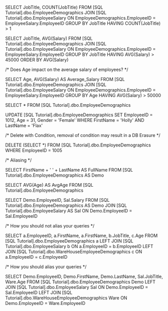 <!-- HAVING CLAUSE -->

SELECT JobTitle, COUNT(JobTitle)
FROM [SQL Tutorial].dbo.EmployeeDemographics
JOIN [SQL Tutorial].dbo.EmployeeSalary
	ON EmployeeDemographics.EmployeeID = EmployeeSalary.EmployeeID
GROUP BY JobTitle
HAVING COUNT(JobTitle) > 1

SELECT JobTitle, AVG(Salary)
FROM [SQL Tutorial].dbo.EmployeeDemographics
JOIN [SQL Tutorial].dbo.EmployeeSalary
	ON EmployeeDemographics.EmployeeID = EmployeeSalary.EmployeeID
GROUP BY JobTitle
HAVING AVG(Salary) > 45000
ORDER BY AVG(Salary)

/* Does Age impact on the average salary of employees? */

SELECT Age, AVG(Salary) AS Average_Salary
FROM [SQL Tutorial].dbo.EmployeeDemographics
JOIN [SQL Tutorial].dbo.EmployeeSalary
	ON EmployeeDemographics.EmployeeID = EmployeeSalary.EmployeeID
GROUP BY Age
HAVING AVG(Salary) > 50000

<!-- UPDATE - SET & DELETE -->

SELECT *
FROM [SQL Tutorial].dbo.EmployeeDemographics

UPDATE [SQL Tutorial].dbo.EmployeeDemographics
SET EmployeeID = 1012, Age = 31, Gender = 'Female' 
WHERE FirstName = 'Holly' AND LastName = 'Flax'

/* Delete with Condition, removal of condition may result in a DB Erasure */

DELETE (SELECT *)
FROM [SQL Tutorial].dbo.EmployeeDemographics
WHERE EmployeeID = 1005

<!-- ALIASING AS -->

/*
Aliasing
*/

SELECT FirstName + ' ' + LastName AS FullName
FROM [SQL Tutorial].dbo.EmployeeDemographics AS Demo

SELECT AVG(Age) AS AvgAge
FROM [SQL Tutorial].dbo.EmployeeDemographics

SELECT Demo.EmployeeID, Sal.Salary
FROM [SQL Tutorial].dbo.EmployeeDemographics AS Demo
JOIN [SQL Tutorial].dbo.EmployeeSalary AS Sal
	ON Demo.EmployeeID = Sal.EmployeeID

/* How you should not alias your queries */

SELECT a.EmployeeID, a.FirstName, a.FirstName, b.JobTitle, c.Age
FROM [SQL Tutorial].dbo.EmployeeDemographics a
LEFT JOIN [SQL Tutorial].dbo.EmployeeSalary b
	ON a.EmployeeID = b.EmployeeID
LEFT JOIN [SQL Tutorial].dbo.WareHouseEmployeeDemographics c
	ON a.EmployeeID = c.EmployeeID

/* How you should alias your queries */

SELECT Demo.EmployeeID, Demo.FirstName, Demo.LastName, Sal.JobTitle, Ware.Age
FROM [SQL Tutorial].dbo.EmployeeDemographics Demo
LEFT JOIN [SQL Tutorial].dbo.EmployeeSalary Sal
	ON Demo.EmployeeID = Sal.EmployeeID
LEFT JOIN [SQL Tutorial].dbo.WareHouseEmployeeDemographics Ware
	ON Demo.EmployeeID = Ware.EmployeeID